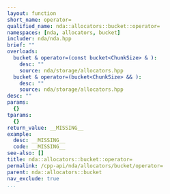```yaml
---
layout: function
short_name: operator=
qualified_name: nda::allocators::bucket::operator=
namespaces: [nda, allocators, bucket]
includer: nda/nda.hpp
brief: ""
overloads:
  bucket & operator=(const bucket<ChunkSize> & ):
    desc: ""
    source: nda/storage/allocators.hpp
  bucket & operator=(bucket<ChunkSize> && ):
    desc: ""
    source: nda/storage/allocators.hpp
desc: ""
params:
  {}
tparams:
  {}
return_value: __MISSING__
example:
  desc: __MISSING__
  code: __MISSING__
see-also: []
title: nda::allocators::bucket::operator=
permalink: /cpp-api/nda/allocators/bucket/operator=
parent: nda::allocators::bucket
nav_exclude: true
...
```


